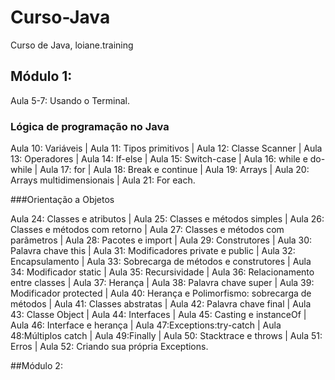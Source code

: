 # Curso-Java
 Curso de Java, loiane.training
 
 ## Módulo 1:

Aula 5-7: Usando o Terminal.

### Lógica de programação no Java

Aula 10: Variáveis | Aula 11: Tipos primitivos | Aula 12: Classe Scanner | Aula 13: Operadores | Aula 14: If-else | Aula 15: Switch-case | Aula 16: while e do-while | Aula 17: for | Aula 18: Break e continue | Aula 19: Arrays | Aula 20: Arrays multidimensionais | Aula 21: For each. 

###Orientação a Objetos

Aula 24: Classes e atributos | Aula 25: Classes e métodos simples | Aula 26: Classes e métodos com retorno | Aula 27: Classes e métodos com parâmetros | Aula 28: Pacotes e import | Aula 29: Construtores | Aula 30: Palavra chave this | Aula 31: Modificadores private e public | Aula 32: Encapsulamento | Aula 33: Sobrecarga de métodos e construtores | Aula 34: Modificador static | Aula 35: Recursividade | Aula 36: Relacionamento entre classes | Aula 37: Herança | Aula 38: Palavra chave super | Aula 39: Modificador protected | Aula 40: Herança e Polimorfismo: sobrecarga de métodos | Aula 41: Classes abstratas | Aula 42: Palavra chave final | Aula 43: Classe Object | Aula 44: Interfaces | Aula 45: Casting e instanceOf | Aula 46: Interface e herança | Aula 47:Exceptions:try-catch | Aula 48:Múltiplos catch | Aula 49:Finally | Aula 50: Stacktrace e throws | Aula 51: Erros | Aula 52: Criando sua própria Exceptions.

##Módulo 2:


